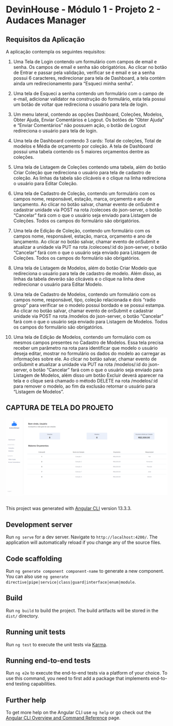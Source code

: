 # DevinHouse - Módulo 1 - Projeto 2 - Audaces Manager

## Requisitos da Aplicação

A aplicação contempla os seguintes requisitos:

1. Uma Tela de Login contendo um formulário com campos de email e senha. Os campos de email e senha são obrigatórios. Ao clicar no botão de Entrar e passar pela validação, verificar se é email e se a senha possui 6 caracteres, redirecionar para tela de Dashboard, a tela contém ainda um redirecionamento para “Esqueci minha senha”.

2. Uma tela de Esqueci a senha contendo um formulário com o campo de e-mail, adicionar validator na construção do formulário, esta tela possui um botão de voltar que redireciona o usuário para tela de login.

3. Um menu lateral, contendo as opções Dashboard, Coleções, Modelos, Obter Ajuda, Enviar Comentários e Logout. Os botões de “Obter Ajuda” e “Enviar Comentários” não possuem ação, o botão de Logout redireciona o usuário para tela de login.

4. Uma tela de Dashboard contendo 3 cards: Total de coleções, Total de modelos e Média de orçamento por coleção. A tela  de Dashboard possui uma tabela contendo os 5 maiores orçamentos dentre as coleções.

5. Uma tela de Listagem de Coleções contendo uma tabela, além do botão Criar Coleção que redireciona o usuário para tela de cadastro de coleção. As linhas da tabela são clicáveis e o clique na linha redireciona o usuário para Editar Coleção.

6. Uma tela de Cadastro de Coleção, contendo um formulário com os campos nome, responsável, estação, marca, orçamento e ano de lançamento. Ao clicar no botão salvar, chamar evento de onSubmit e cadastrar unidade via POST na rota /colecoes do json-server, o botão “Cancelar” fará com o que o usuário seja enviado para Listagem de Coleções. Todos os campos do formulário são obrigatórios.

7. Uma tela de Edição de Coleção, contendo um formulário com os campos nome, responsável, estação, marca, orçamento e ano de lançamento. Ao clicar no botão salvar, chamar evento de onSubmit e atualizar a unidade via PUT na rota /colecoes/:id do json-server, o botão “Cancelar” fará com o que o usuário seja enviado para Listagem de Coleções. Todos os campos do formulário são obrigatórios.

8. Uma tela de Listagem de Modelos, além do botão Criar Modelo que redireciona o usuário para tela de cadastro de modelo. Além disso, as linhas da tabela deverão são clicáveis e o clique na linha deve redirecionar o usuário para Editar Modelo.

9. Uma tela de Cadastro de Modelos, contendo um formulário com os campos nome, responsável, tipo, coleção relacionada e dois “radio group” para verificar se o modelo possui bordado e se possui estampa. Ao clicar no botão salvar, chamar evento de onSubmit e cadastrar unidade via POST na rota /modelos do json-server, o botão “Cancelar” fará com o que o usuário seja enviado para Listagem de Modelos. Todos os campos do formulário são obrigatórios.

10. Uma tela de Edição de Modelos, contendo um formulário com os mesmos campos presentes no Cadastro de Modelos. Essa tela precisa receber um parâmetro na rota para identificar que modelo o usuário deseja editar, mostrar no formulário os dados do modelo ao carregar as informações sobre ele. Ao clicar no botão salvar, chamar evento de onSubmit e atualizar a unidade via PUT na rota /modelos/:id do json-server, o botão “Cancelar” fará com o que o usuário seja enviado para Listagem de Modelos, além disso um botão Excluir deverá aparecer na tela e o clique será chamado o método DELETE na rota /modelos/:id para remover o modelo, ao fim da exclusão retornar o usuário para “Listagem de Modelos”.
 
## CAPTURA DE TELA DO PROJETO

 ![captura de tela do projeto](https://github.com/JoaoCoelhoSoares/projeto2-devinhouse/blob/master/projeto2-aud-manager/src/assets/print.png)

## 

This project was generated with [Angular CLI](https://github.com/angular/angular-cli) version 13.3.3.

## Development server

Run `ng serve` for a dev server. Navigate to `http://localhost:4200/`. The application will automatically reload if you change any of the source files.

## Code scaffolding

Run `ng generate component component-name` to generate a new component. You can also use `ng generate directive|pipe|service|class|guard|interface|enum|module`.

## Build

Run `ng build` to build the project. The build artifacts will be stored in the `dist/` directory.

## Running unit tests

Run `ng test` to execute the unit tests via [Karma](https://karma-runner.github.io).

## Running end-to-end tests

Run `ng e2e` to execute the end-to-end tests via a platform of your choice. To use this command, you need to first add a package that implements end-to-end testing capabilities.

## Further help

To get more help on the Angular CLI use `ng help` or go check out the [Angular CLI Overview and Command Reference](https://angular.io/cli) page.
